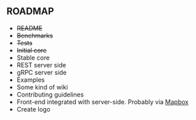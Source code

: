 ## ROADMAP
* ~~README~~
* ~~Benchmarks~~
* ~~Tests~~
* ~~Initial core~~
* Stable core
* REST server side
* gRPC server side
* Examples
* Some kind of wiki
* Contributing guidelines
* Front-end integrated with server-side. Probably via [Mapbox](https://github.com/mapbox/mapbox-gl-js)
* Create logo